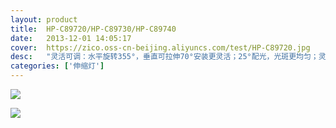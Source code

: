 ```yaml
---
layout: product
title:  HP-C89720/HP-C89730/HP-C89740
date:   2013-12-01 14:05:17
cover:	https://zico.oss-cn-beijing.aliyuncs.com/test/HP-C89720.jpg
desc:   "灵活可调：水平旋转355°，垂直可拉伸70°安装更灵活；25°配光，光斑更均匀；灵月能随着商品的移动调节，减少灯具更换，更节省资源，在有限的空间内减少灯具布灯数量，使天花更整洁。"
categories: ['伸缩灯']
---
```


![](https://zico.oss-cn-beijing.aliyuncs.com/test/jace8.png)

![](https://zico.oss-cn-beijing.aliyuncs.com/test/xllnx.png)